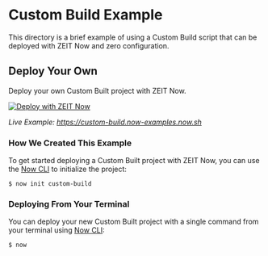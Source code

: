 # Custom Build Example

This directory is a brief example of using a Custom Build script that can be deployed with ZEIT Now and zero configuration.

## Deploy Your Own

Deploy your own Custom Built project with ZEIT Now.

[![Deploy with ZEIT Now](https://vercel.com/button)](https://vercel.com/import/project?template=https://github.com/zeit/now/tree/master/examples/custom-build)

_Live Example: https://custom-build.now-examples.now.sh_

### How We Created This Example

To get started deploying a Custom Built project with ZEIT Now, you can use the [Now CLI](https://vercel.com/download) to initialize the project:

```shell
$ now init custom-build
```

### Deploying From Your Terminal

You can deploy your new Custom Built project with a single command from your terminal using [Now CLI](https://vercel.com/download):

```shell
$ now
```
